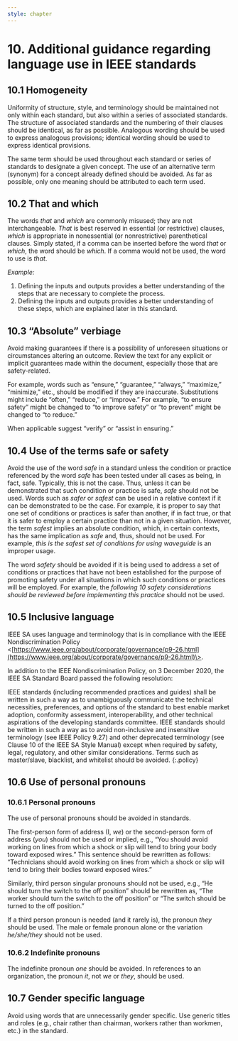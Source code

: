 ```yaml
---
style: chapter
---
```


# 10. Additional guidance regarding language use in IEEE standards

## 10.1 Homogeneity

Uniformity of structure, style, and terminology should be maintained not only within each standard, but also within a series of associated standards. The structure of associated standards and the numbering of their clauses should be identical, as far as possible. Analogous wording should be used to express analogous provisions; identical wording should be used to express identical provisions.

The same term should be used throughout each standard or series of standards to designate a given concept. The use of an alternative term (synonym) for a concept already defined should be avoided. As far as possible, only one meaning should be attributed to each term used.

## 10.2 That and which

The words *that* and *which* are commonly misused; they are not interchangeable. *That* is best reserved in essential (or restrictive) clauses, *which* is appropriate in nonessential (or nonrestrictive) parenthetical clauses. Simply stated, if a comma can be inserted before the word *that* or *which*, the word should be *which*. If a comma would not be used, the word to use is *that*.

*Example:*

1. Defining the inputs and outputs provides a better understanding of the steps that are necessary to complete the process.
2. Defining the inputs and outputs provides a better understanding of these steps, which are explained later in this standard.

## 10.3 “Absolute” verbiage

Avoid making guarantees if there is a possibility of unforeseen situations or circumstances altering an outcome. Review the text for any explicit or implicit guarantees made within the document, especially those that are safety-related.

For example, words such as “ensure,” “guarantee,” “always,” “maximize,” “minimize,” etc., should be modified if they are inaccurate. Substitutions might include “often,” “reduce,” or “improve.” For example, “to ensure safety” might be changed to “to improve safety” or “to prevent” might be changed to “to reduce.”

When applicable suggest “verify” or “assist in ensuring.”

## 10.4 Use of the terms safe or safety

Avoid the use of the word *safe* in a standard unless the condition or practice referenced by the word *safe* has been tested under all cases as being, in fact, safe. Typically, this is not the case. Thus, unless it can be demonstrated that such condition or practice is safe, *safe* should not be used. Words such as *safer* or *safest* can be used in a relative context if it can be demonstrated to be the case. For example, it is proper to say that one set of conditions or practices is safer than another, if in fact true, or that it is safer to employ a certain practice than not in a given situation. However, the term *safest* implies an absolute condition, which, in certain contexts, has the same implication as *safe* and, thus, should not be used. For example, *this is the safest set of conditions for using waveguide* is an improper usage.

The word *safety* should be avoided if it is being used to address a set of conditions or practices that have not been established for the purpose of promoting safety under all situations in which such conditions or practices will be employed. For example, the *following 10 safety considerations should be reviewed before implementing this practice* should not be used.

## 10.5 Inclusive language

IEEE SA uses language and terminology that is in compliance with the IEEE Nondiscrimination Policy \<[https://www.ieee.org/about/corporate/governance/p9-26.html](https://www.ieee.org/about/corporate/governance/p9-26.html)\>.

In addition to the IEEE Nondiscrimination Policy, on 3 December 2020, the IEEE SA Standard Board passed the following resolution:

IEEE standards (including recommended practices and guides) shall be written in such a way as to unambiguously communicate the technical necessities, preferences, and options of the standard to best enable market adoption, conformity assessment, interoperability, and other technical aspirations of the developing standards committee. IEEE standards should be written in such a way as to avoid non-inclusive and insensitive terminology (see IEEE Policy 9.27) and other deprecated terminology (see Clause 10 of the IEEE SA Style Manual) except when required by safety, legal, regulatory, and other similar considerations. Terms such as master/slave, blacklist, and whitelist should be avoided.
{:.policy}

## 10.6 Use of personal pronouns

### 10.6.1 Personal pronouns

The use of personal pronouns should be avoided in standards.

The first-person form of address (I, *we*) or the second-person form of address (*you*) should not be used or implied, e.g., “You should avoid working on lines from which a shock or slip will tend to bring your body toward exposed wires.” This sentence should be rewritten as follows: “Technicians should avoid working on lines from which a shock or slip will tend to bring their bodies toward exposed wires.”

Similarly, third person singular pronouns should not be used, e.g., “He should turn the switch to the off position” should be rewritten as, “The worker should turn the switch to the off position” or “The switch should be turned to the off position.”

If a third person pronoun is needed (and it rarely is), the pronoun *they* should be used. The male or female pronoun alone or the variation *he/she/they* should not be used.

### 10.6.2 Indefinite pronouns

The indefinite pronoun *one* should be avoided. In references to an organization, the pronoun *it*, not *we* or *they*, should be used.

## 10.7 Gender specific language

Avoid using words that are unnecessarily gender specific. Use generic titles and roles (e.g., chair rather than chairman, workers rather than workmen, etc.) in the standard.
